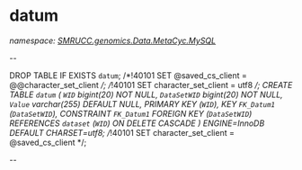 ﻿# datum
_namespace: [SMRUCC.genomics.Data.MetaCyc.MySQL](./index.md)_

--
 
 DROP TABLE IF EXISTS `datum`;
 /*!40101 SET @saved_cs_client = @@character_set_client */;
 /*!40101 SET character_set_client = utf8 */;
 CREATE TABLE `datum` (
 `WID` bigint(20) NOT NULL,
 `DataSetWID` bigint(20) NOT NULL,
 `Value` varchar(255) DEFAULT NULL,
 PRIMARY KEY (`WID`),
 KEY `FK_Datum1` (`DataSetWID`),
 CONSTRAINT `FK_Datum1` FOREIGN KEY (`DataSetWID`) REFERENCES `dataset` (`WID`) ON DELETE CASCADE
 ) ENGINE=InnoDB DEFAULT CHARSET=utf8;
 /*!40101 SET character_set_client = @saved_cs_client */;
 
 --




